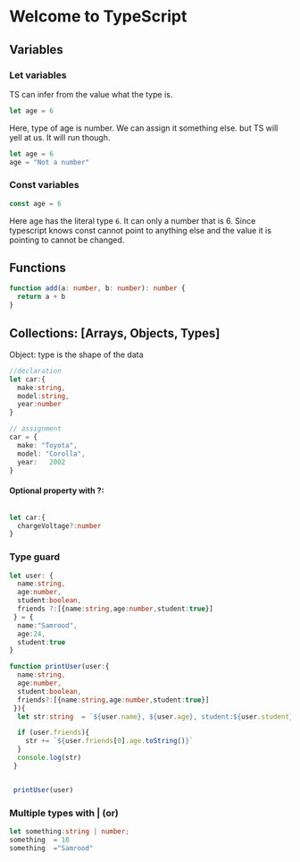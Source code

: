 # Welcome to TypeScript

## Variables

### Let variables
TS can infer from the value what the type is.

```ts
let age = 6
```

Here, type of age is number.
We can assign it something else. but TS will yell at us. It will run though.

```ts
let age = 6
age = "Not a number"
```
### Const variables

```js
const age = 6
```
Here age has the literal type `6`. It can only a number that is 6. Since typescript knows const cannot point to anything else and the value it is pointing to cannot be changed.

## Functions

```ts
function add(a: number, b: number): number {
  return a + b
}
```

## Collections: [Arrays, Objects, Types]

Object: type is the shape of the data

```ts
//declaration
let car:{
  make:string,
  model:string,
  year:number
}

// assignment
car = {
  make: "Toyota",
  model: "Corolla",
  year:   2002
}
```


#### Optional property with ?:
```ts

let car:{
  chargeVoltage?:number
}
```
### Type guard

```ts
let user: {
  name:string,
  age:number,
  student:boolean,
  friends ?:[{name:string,age:number,student:true}]
 } = {
  name:"Samrood",
  age:24,
  student:true
}

function printUser(user:{
  name:string,
  age:number,
  student:boolean,
  friends?:[{name:string,age:number,student:true}]
 }){
  let str:string  = `${user.name}, ${user.age}, student:${user.student}`

  if (user.friends){
    str += `${user.friends[0].age.toString()}`
  }
  console.log(str)
 }


 printUser(user)

```

### Multiple types with | (or)
```ts
let something:string | number;
something  = 10
something  ="Samrood"
```


